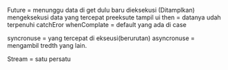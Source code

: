 Future = menunggu data di get dulu baru dieksekusi (Ditamplkan)
mengeksekusi data yang tercepat
preeksute
tampil
ui
then = datanya udah terpenuhi
catchEror
whenComplate = default yang ada di case

syncronuse = yang tercepat di ekseusi(berurutan)
asyncronuse = mengambil tredth yang lain.


Stream = satu persatu

